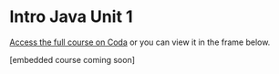 # **Intro Java Unit 1**

[Access the full course on Coda](https://coda.io/d/duke-1_dC_pdnoekO1/read-me-first_suj9j?utm_campaign=embed&utm_medium=web&utm_source=C_pdnoekO1#_lu_jE) or you can view it in the frame below.

[embedded course coming soon]